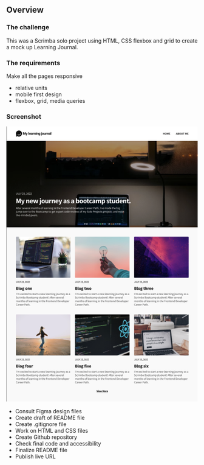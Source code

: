 ## Overview

### The challenge

This was a Scrimba solo project using HTML, CSS flexbox and grid to create a mock up Learning Journal.

### The requirements

Make all the pages responsive

- relative units
- mobile first design
- flexbox, grid, media queries

### Screenshot

![screenshot](images/screenshot.png)

- Consult Figma design files
- Create draft of README file
- Create .gitignore file
- Work on HTML and CSS files
- Create Github repository
- Check final code and accessibility
- Finalize README file
- Publish live URL
